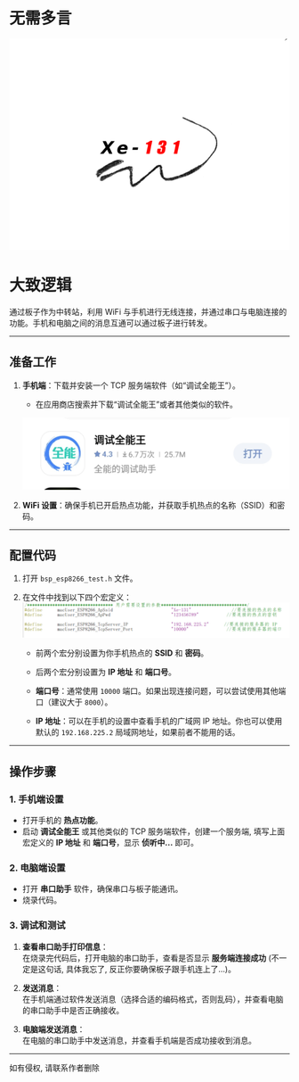 # 无需多言
![logo](https://github.com/Xe-131/wild_fire_WiFi/blob/main/img/Xe-131-W.png)

# 大致逻辑

通过板子作为中转站，利用 WiFi 与手机进行无线连接，并通过串口与电脑连接的功能。手机和电脑之间的消息互通可以通过板子进行转发。

---

## 准备工作

1. **手机端**：下载并安装一个 TCP 服务端软件（如“调试全能王”）。  
   - 在应用商店搜索并下载“调试全能王”或者其他类似的软件。

   ![调试全能王](https://github.com/Xe-131/wild_fire_WiFi/blob/main/img/Screenshot_20241203_180510.jpg)

2. **WiFi 设置**：确保手机已开启热点功能，并获取手机热点的名称（SSID）和密码。

---

## 配置代码

1. 打开 `bsp_esp8266_test.h` 文件。

2. 在文件中找到以下四个宏定义：
    ![alt text](https://github.com/Xe-131/wild_fire_WiFi/blob/main/img/image.png)
   - 前两个宏分别设置为你手机热点的 **SSID** 和 **密码**。
   - 后两个宏分别设置为 **IP 地址** 和 **端口号**。
   
   - **端口号**：通常使用 `10000` 端口。如果出现连接问题，可以尝试使用其他端口（建议大于 `8000`）。
   - **IP 地址**：可以在手机的设置中查看手机的广域网 IP 地址。你也可以使用默认的 `192.168.225.2` 局域网地址，如果前者不能用的话。

---

## 操作步骤

### 1. 手机端设置

- 打开手机的 **热点功能**。
- 启动 **调试全能王** 或其他类似的 TCP 服务端软件，创建一个服务端, 填写上面宏定义的 **IP 地址** 和 **端口号**，显示 **侦听中...** 即可。

### 2. 电脑端设置

- 打开 **串口助手** 软件，确保串口与板子能通讯。
- 烧录代码。

### 3. 调试和测试

1. **查看串口助手打印信息**：  
   在烧录完代码后，打开电脑的串口助手，查看是否显示 **服务端连接成功** (不一定是这句话, 具体我忘了, 反正你要确保板子跟手机连上了...)。

2. **发送消息**：  
   在手机端通过软件发送消息（选择合适的编码格式，否则乱码），并查看电脑的串口助手中是否正确接收。

3. **电脑端发送消息**：  
   在电脑的串口助手中发送消息，并查看手机端是否成功接收到消息。

---
如有侵权, 请联系作者删除


